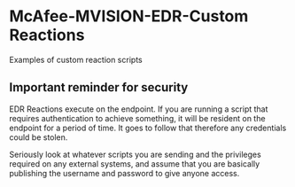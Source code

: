 # McAfee-MVISION-EDR-Custom Reactions
Examples of custom reaction scripts

## Important reminder for security

EDR Reactions execute on the endpoint. If you are running a script that requires authentication to achieve something, it will be resident on the endpoint for a period of time. It goes to follow that therefore any credentials could be stolen.

Seriously look at whatever scripts you are sending and the privileges required on any external systems, and assume that you are basically publishing the username and password to give anyone access.
